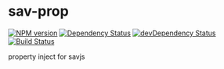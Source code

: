 # sav-prop

[![NPM version](https://badge.fury.io/js/sav-prop.png)](http://badge.fury.io/js/sav-prop)
[![Dependency Status](https://david-dm.org/savjs/sav-prop.png)](https://david-dm.org/savjs/sav-prop)
[![devDependency Status](https://david-dm.org/savjs/sav-prop/dev-status.png)](https://david-dm.org/savjs/sav-prop#info=devDependencies)
[![Build Status](https://travis-ci.org/savjs/sav-prop.svg?branch=master)](https://travis-ci.org/savjs/sav-prop)

property inject for savjs
